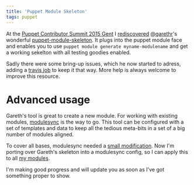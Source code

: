 ```yaml
---
title: 'Puppet Module Skeleton'
tags: puppet
---
```


At the [Puppet Contributor Summit 2015 Gent](http://cfgmgmtcamp.eu/puppet.html)
I [rediscovered](../2015-02-04-puppet-future-parser)
[@garethr](https://twitter.com/garethr)'s wonderful
[puppet-module-skeleton](https://github.com/garethr/puppet-module-skeleton). It
plugs into the puppet module face and enables you to use `puppet module
generate myname-modulename` and get a working sekelton with all testing goodies
enabled.

Sadly there were some bring-up issues, which he now started to adress, adding a
[travis job](https://travis-ci.org/garethr/puppet-module-skeleton) to keep it
that way.  More help is always welcome to improve this resource.

# Advanced usage

Gareth's tool is great to create a new module. For working with existing
modules, [modulesync](https://github.com/puppetlabs/modulesync) is the way to
go. This tool can be configured with a set of templates and data to keep all
the tedious meta-bits in a set of a big number of modules aligned.

To cover all bases, modulesync needed a [small
modification](https://github.com/puppetlabs/modulesync/pull/36). Now I'm
porting over Gareth's skeleton into a modulesync config, so I can apply this to
all [my modules](https://github.com/DavidS).

I'm making good progress and will update you as soon as I've got something
proper to show.

